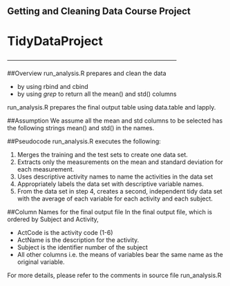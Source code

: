 ## Getting and Cleaning Data Course Project
# TidyDataProject
————————————————————————————

##Overview
run_analysis.R prepares and clean the data
* by using rbind and cbind
* by using *grep* to return all the mean() and std() columns

run_analysis.R prepares the final output table using data.table and lapply.

##Assumption
We assume all the mean and std columns to be selected has the following strings mean() and std() in the names.

##Pseudocode
run_analysis.R executes the following:
1. Merges the training and the test sets to create one data set.
2. Extracts only the measurements on the mean and standard deviation for each measurement. 
3. Uses descriptive activity names to name the activities in the data set
4. Appropriately labels the data set with descriptive variable names. 
5. From the data set in step 4, creates a second, independent tidy data set with the average of each variable for each activity and each subject.

##Column Names for the final output file
In the final output file, which is ordered by Subject and Activity,
* ActCode is the activity code (1-6)
* ActName is the description for the activity.
* Subject is the identifier number of the subject
* All other columns i.e. the means of variables bear the same name as the original variable.

For more details, please refer to the comments in source file run_analysis.R